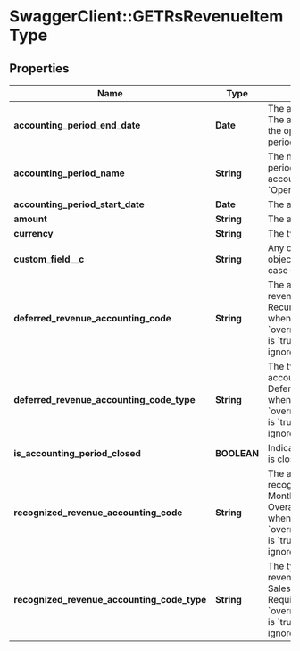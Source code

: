 # SwaggerClient::GETRsRevenueItemType

## Properties
Name | Type | Description | Notes
------------ | ------------- | ------------- | -------------
**accounting_period_end_date** | **Date** | The accounting period end date. The accounting period end date of the open-ended accounting period is null.  | [optional] 
**accounting_period_name** | **String** | The name of the accounting period. The open-ended accounting period is named &#x60;Open-Ended&#x60;.  | [optional] 
**accounting_period_start_date** | **Date** | The accounting period start date.  | [optional] 
**amount** | **String** | The amount of the revenue item.  | [optional] 
**currency** | **String** | The type of currency used.  | [optional] 
**custom_field__c** | **String** | Any custom fields defined for this object. The custom field name is case-sensitive.  | [optional] 
**deferred_revenue_accounting_code** | **String** | The accounting code for deferred revenue, such as Monthly Recurring Liability. Required only when &#x60;overrideChargeAccountingCodes&#x60; is &#x60;true&#x60;. Otherwise, this value is ignored.  | [optional] 
**deferred_revenue_accounting_code_type** | **String** | The type of the deferred revenue accounting code, such as Deferred Revenue. Required only when &#x60;overrideChargeAccountingCodes&#x60; is &#x60;true&#x60;. Otherwise, this value is ignored.  | [optional] 
**is_accounting_period_closed** | **BOOLEAN** | Indicates if the accounting period is closed or open.  | [optional] 
**recognized_revenue_accounting_code** | **String** | The accounting code for recognized revenue, such as Monthly Recurring Charges or Overage Charges. Required only when &#x60;overrideChargeAccountingCodes&#x60; is &#x60;true&#x60;. Otherwise, the value is ignored.  | [optional] 
**recognized_revenue_accounting_code_type** | **String** | The type of the recognized revenue accounting code, such as Sales Revenue or Sales Discount. Required only when &#x60;overrideChargeAccountingCodes&#x60; is &#x60;true&#x60;. Otherwise, this value is ignored.  | [optional] 


